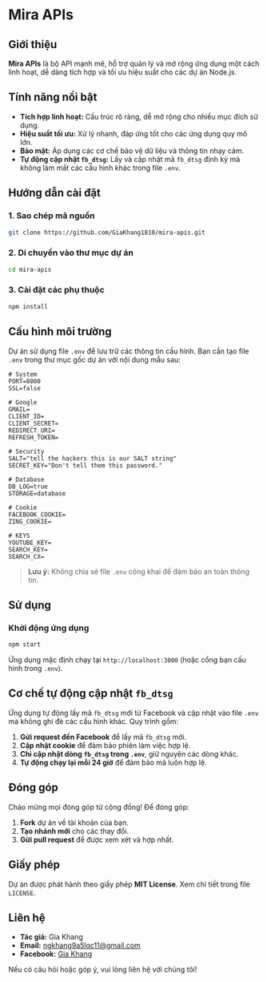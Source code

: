 # Mira APIs

## Giới thiệu

**Mira APIs** là bộ API mạnh mẽ, hỗ trợ quản lý và mở rộng ứng dụng một cách linh hoạt, dễ dàng tích hợp và tối ưu hiệu suất cho các dự án Node.js.

## Tính năng nổi bật

- **Tích hợp linh hoạt:** Cấu trúc rõ ràng, dễ mở rộng cho nhiều mục đích sử dụng.
- **Hiệu suất tối ưu:** Xử lý nhanh, đáp ứng tốt cho các ứng dụng quy mô lớn.
- **Bảo mật:** Áp dụng các cơ chế bảo vệ dữ liệu và thông tin nhạy cảm.
- **Tự động cập nhật `fb_dtsg`:** Lấy và cập nhật mã `fb_dtsg` định kỳ mà không làm mất các cấu hình khác trong file `.env`.

## Hướng dẫn cài đặt

### 1. Sao chép mã nguồn

```bash
git clone https://github.com/GiaKhang1810/mira-apis.git
```

### 2. Di chuyển vào thư mục dự án

```bash
cd mira-apis
```

### 3. Cài đặt các phụ thuộc

```bash
npm install
```

## Cấu hình môi trường

Dự án sử dụng file `.env` để lưu trữ các thông tin cấu hình. Bạn cần tạo file `.env` trong thư mục gốc dự án với nội dung mẫu sau:

```env
# System
PORT=8000
SSL=false

# Google
GMAIL=
CLIENT_ID=
CLIENT_SECRET=
REDIRECT_URI=
REFRESH_TOKEN=

# Security
SALT="tell the hackers this is our SALT string"
SECRET_KEY="Don't tell them this password."

# Database
DB_LOG=true
STORAGE=database

# Cookie
FACEBOOK_COOKIE=
ZING_COOKIE=

# KEYS
YOUTUBE_KEY=
SEARCH_KEY=
SEARCH_CX=
```

> **Lưu ý:** Không chia sẻ file `.env` công khai để đảm bảo an toàn thông tin.

## Sử dụng

### Khởi động ứng dụng

```bash
npm start
```

Ứng dụng mặc định chạy tại `http://localhost:3000` (hoặc cổng bạn cấu hình trong `.env`).

## Cơ chế tự động cập nhật `fb_dtsg`

Ứng dụng tự động lấy mã `fb_dtsg` mới từ Facebook và cập nhật vào file `.env` mà không ghi đè các cấu hình khác. Quy trình gồm:

1. **Gửi request đến Facebook** để lấy mã `fb_dtsg` mới.
2. **Cập nhật cookie** để đảm bảo phiên làm việc hợp lệ.
3. **Chỉ cập nhật dòng `fb_dtsg` trong `.env`**, giữ nguyên các dòng khác.
4. **Tự động chạy lại mỗi 24 giờ** để đảm bảo mã luôn hợp lệ.

## Đóng góp

Chào mừng mọi đóng góp từ cộng đồng! Để đóng góp:

1. **Fork** dự án về tài khoản của bạn.
2. **Tạo nhánh mới** cho các thay đổi.
3. **Gửi pull request** để được xem xét và hợp nhất.

## Giấy phép

Dự án được phát hành theo giấy phép **MIT License**. Xem chi tiết trong file `LICENSE`.

## Liên hệ

- **Tác giả:** Gia Khang
- **Email:** ngkhang9a5lqc11@gmail.com
- **Facebook:** [Gia Khang](https://www.facebook.com/GiaKhang.1810)

Nếu có câu hỏi hoặc góp ý, vui lòng liên hệ với chúng tôi!